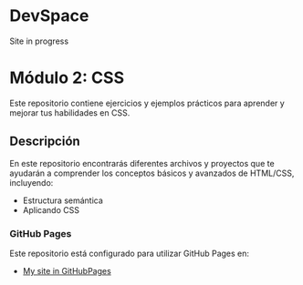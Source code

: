 # DevSpace
Site in progress

# Módulo 2: CSS
Este repositorio contiene ejercicios y ejemplos prácticos para aprender y mejorar tus habilidades en CSS. 
## Descripción
En este repositorio encontrarás diferentes archivos y proyectos que te ayudarán a comprender los conceptos básicos y avanzados de HTML/CSS, incluyendo: 
- Estructura semántica
- Aplicando CSS
### GitHub Pages
Este repositorio está configurado para utilizar GitHub Pages en:
- [My site in GitHubPages](https://yuleiditho.github.io/DevFSpace/)

